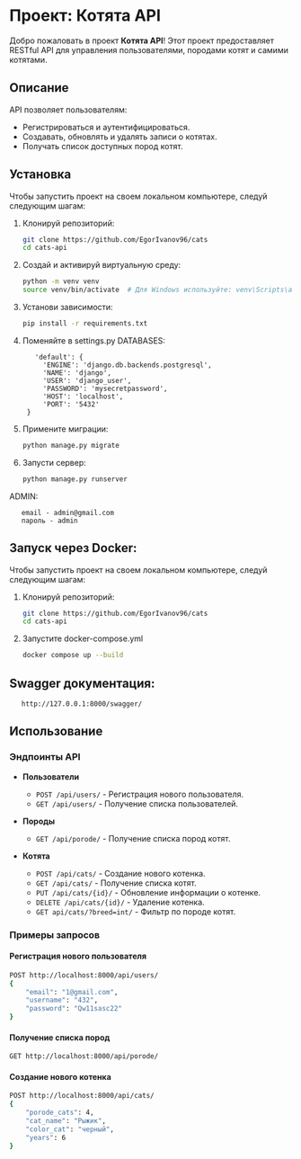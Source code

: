 # Проект: Котята API

Добро пожаловать в проект **Котята API**! Этот проект предоставляет RESTful API для управления пользователями, породами котят и самими котятами.

## Описание

API позволяет пользователям:
- Регистрироваться и аутентифицироваться.
- Создавать, обновлять и удалять записи о котятах.
- Получать список доступных пород котят.

## Установка

Чтобы запустить проект на своем локальном компьютере, следуй следующим шагам:

1. Клонируй репозиторий:
   ```bash
   git clone https://github.com/EgorIvanov96/cats
   cd cats-api
   ```

2. Создай и активируй виртуальную среду:
   ```bash
   python -m venv venv
   source venv/bin/activate  # Для Windows используйте: venv\Scripts\activate
   ```

3. Установи зависимости:
   ```bash
   pip install -r requirements.txt
   ```

4. Поменяйте в settings.py DATABASES:
   ```DATABASES = {
      'default': {
        'ENGINE': 'django.db.backends.postgresql',
        'NAME': 'django',
        'USER': 'django_user',
        'PASSWORD': 'mysecretpassword',
        'HOST': 'localhost',
        'PORT': '5432'
    }
   ```


5. Примените миграции:
   ```bash
   python manage.py migrate
   ```

6. Запусти сервер:
   ```bash
   python manage.py runserver
   ```

ADMIN:
```
   email - admin@gmail.com
   пароль - admin
   ```


## Запуск через Docker:
Чтобы запустить проект на своем локальном компьютере, следуй следующим шагам:

1. Клонируй репозиторий:
   ```bash
   git clone https://github.com/EgorIvanov96/cats
   cd cats-api
   ```

2. Запустите docker-compose.yml
   ```bash
   docker compose up --build
   ```

## Swagger документация:
```
   http://127.0.0.1:8000/swagger/
   ```
## Использование

### Эндпоинты API

- **Пользователи**
  - `POST /api/users/` - Регистрация нового пользователя.
  - `GET /api/users/` - Получение списка пользователей.

- **Породы**
  - `GET /api/porode/` - Получение списка пород котят.

- **Котята**
  - `POST /api/cats/` - Создание нового котенка.
  - `GET /api/cats/` - Получение списка котят.
  - `PUT /api/cats/{id}/` - Обновление информации о котенке.
  - `DELETE /api/cats/{id}/` - Удаление котенка.
  - `GET api/cats/?breed=int/` - Фильтр по породе котят.

### Примеры запросов

#### Регистрация нового пользователя

```bash
POST http://localhost:8000/api/users/
{
    "email": "1@gmail.com",
    "username": "432",
    "password": "Qw11sasc22"
}
```

#### Получение списка пород

```bash
GET http://localhost:8000/api/porode/
```

#### Создание нового котенка

```bash
POST http://localhost:8000/api/cats/
{
    "porode_cats": 4,
    "cat_name": "Рыжик",
    "color_cat": "черный",
    "years": 6
}
```

